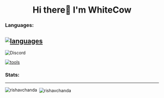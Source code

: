 ## <h1 align="center">Hi there👋 I'm WhiteCow</h1>

<h3 align="left">Languages:</h3>

## [![languages](https://skillicons.dev/icons?i=py,nodejs,vue)](https://skillicons.dev)

![Discord](https://discord.c99.nl/widget/theme-1/726709068835717140.png)

[![tools](https://skillicons.dev/icons?i=vscode,discord,arduino)](https://skillicons.dev)

<h3 align="left">Stats:</h3>

---

<p><img align="left" src="https://github-readme-stats.vercel.app/api/top-langs?username=whitecow410&show_icons=true&theme=dark)" alt="rishavchanda" /></p>

<p>&nbsp;<img align="center" src="https://github-readme-stats.vercel.app/api?username=whitecow410&show_icons=true&theme=dark)" alt="rishavchanda" /></p>
